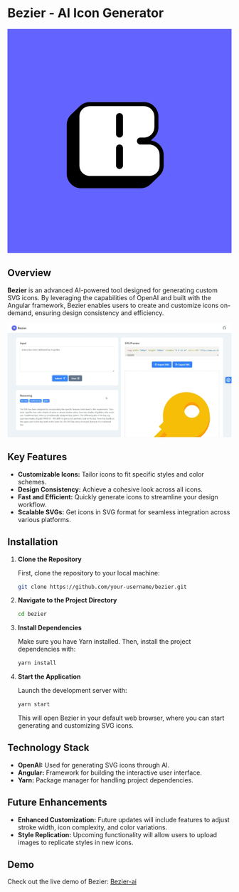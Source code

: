 # Bezier - AI Icon Generator

![Bezier Logo](/src/assets/logo.png)

## Overview

**Bezier** is an advanced AI-powered tool designed for generating custom SVG icons. By leveraging the capabilities of OpenAI and built with the Angular framework, Bezier enables users to create and customize icons on-demand, ensuring design consistency and efficiency.

![Bezier Demo](/media/Demo.png)

## Key Features

- **Customizable Icons:** Tailor icons to fit specific styles and color schemes.
- **Design Consistency:** Achieve a cohesive look across all icons.
- **Fast and Efficient:** Quickly generate icons to streamline your design workflow.
- **Scalable SVGs:** Get icons in SVG format for seamless integration across various platforms.

## Installation

1. **Clone the Repository**

   First, clone the repository to your local machine:

   ```bash
   git clone https://github.com/your-username/bezier.git
   ```

2. **Navigate to the Project Directory**

   ```bash
   cd bezier
   ```

3. **Install Dependencies**

   Make sure you have Yarn installed. Then, install the project dependencies with:

   ```bash
   yarn install
   ```

4. **Start the Application**

   Launch the development server with:

   ```bash
   yarn start
   ```

   This will open Bezier in your default web browser, where you can start generating and customizing SVG icons.

## Technology Stack

- **OpenAI:** Used for generating SVG icons through AI.
- **Angular:** Framework for building the interactive user interface.
- **Yarn:** Package manager for handling project dependencies.

## Future Enhancements

- **Enhanced Customization:** Future updates will include features to adjust stroke width, icon complexity, and color variations.
- **Style Replication:** Upcoming functionality will allow users to upload images to replicate styles in new icons.

## Demo

Check out the live demo of Bezier: [Bezier-ai]([http://example.com/demo](https://bezier-ai.vercel.app/))
